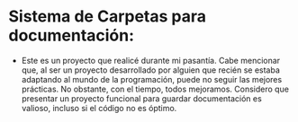 #  Sistema de Carpetas para documentación:
- Este es un proyecto que realicé durante mi pasantía. Cabe mencionar que, al ser un proyecto desarrollado por alguien que recién se estaba adaptando al mundo de la programación, puede no seguir las mejores prácticas. No obstante, con el tiempo, todos mejoramos. Considero que presentar un proyecto funcional para guardar documentación es valioso, incluso si el código no es óptimo.
